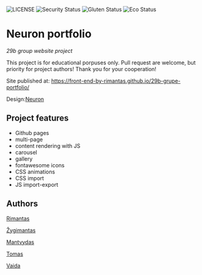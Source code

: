 ![LICENSE](https://img.shields.io/badge/license-MIT-blue.svg?style=flat-square)
![Security Status](https://img.shields.io/security-headers?label=Security&url=https%3A%2F%2Fgithub.com&style=flat-square)
![Gluten Status](https://img.shields.io/badge/Gluten-Free-green.svg)
![Eco Status](https://img.shields.io/badge/ECO-Friendly-green.svg)

# Neuron portfolio

_29b group website project_

This project is for educational porpuses only. Pull request are welcome, but priority for project authors! Thank you for your cooperation!

Site published at: https://front-end-by-rimantas.github.io/29b-grupe-portfolio/

Design:[Neuron](http://demo.auburnforest.com/html/neuron/demo/index.html)

## Project features

- Github pages
- multi-page
- content rendering with JS
- carousel
- gallery
- fontawesome icons
- CSS animations
- CSS import
- JS import-export

## Authors
[Rimantas](https://github.com/belauzas)

[Žygimantas](https://github.com/roentgenray)

[Mantvydas](https://github.com/darkinaz)

[Tomas](https://github.com/TS-BIT/)

[Vaida](https://github.com/GrossaiteV)


